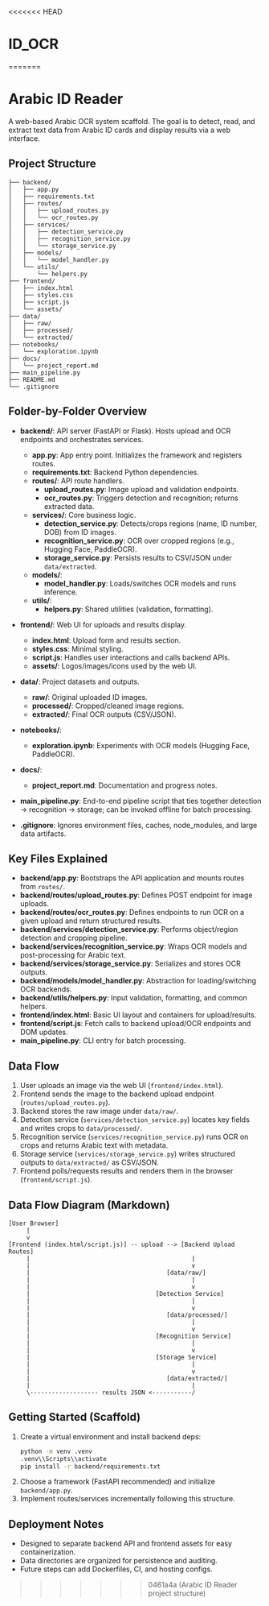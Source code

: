 <<<<<<< HEAD
# ID_OCR
=======
# Arabic ID Reader

A web-based Arabic OCR system scaffold. The goal is to detect, read, and extract text data from Arabic ID cards and display results via a web interface.

## Project Structure

```
├── backend/
│   ├── app.py
│   ├── requirements.txt
│   ├── routes/
│   │   ├── upload_routes.py
│   │   └── ocr_routes.py
│   ├── services/
│   │   ├── detection_service.py
│   │   ├── recognition_service.py
│   │   └── storage_service.py
│   ├── models/
│   │   └── model_handler.py
│   └── utils/
│       └── helpers.py
├── frontend/
│   ├── index.html
│   ├── styles.css
│   ├── script.js
│   └── assets/
├── data/
│   ├── raw/
│   ├── processed/
│   └── extracted/
├── notebooks/
│   └── exploration.ipynb
├── docs/
│   └── project_report.md
├── main_pipeline.py
├── README.md
└── .gitignore
```

## Folder-by-Folder Overview

- **backend/**: API server (FastAPI or Flask). Hosts upload and OCR endpoints and orchestrates services.
  - **app.py**: App entry point. Initializes the framework and registers routes.
  - **requirements.txt**: Backend Python dependencies.
  - **routes/**: API route handlers.
    - **upload_routes.py**: Image upload and validation endpoints.
    - **ocr_routes.py**: Triggers detection and recognition; returns extracted data.
  - **services/**: Core business logic.
    - **detection_service.py**: Detects/crops regions (name, ID number, DOB) from ID images.
    - **recognition_service.py**: OCR over cropped regions (e.g., Hugging Face, PaddleOCR).
    - **storage_service.py**: Persists results to CSV/JSON under `data/extracted`.
  - **models/**:
    - **model_handler.py**: Loads/switches OCR models and runs inference.
  - **utils/**:
    - **helpers.py**: Shared utilities (validation, formatting).

- **frontend/**: Web UI for uploads and results display.
  - **index.html**: Upload form and results section.
  - **styles.css**: Minimal styling.
  - **script.js**: Handles user interactions and calls backend APIs.
  - **assets/**: Logos/images/icons used by the web UI.

- **data/**: Project datasets and outputs.
  - **raw/**: Original uploaded ID images.
  - **processed/**: Cropped/cleaned image regions.
  - **extracted/**: Final OCR outputs (CSV/JSON).

- **notebooks/**:
  - **exploration.ipynb**: Experiments with OCR models (Hugging Face, PaddleOCR).

- **docs/**:
  - **project_report.md**: Documentation and progress notes.

- **main_pipeline.py**: End-to-end pipeline script that ties together detection → recognition → storage; can be invoked offline for batch processing.

- **.gitignore**: Ignores environment files, caches, node_modules, and large data artifacts.

## Key Files Explained

- **backend/app.py**: Bootstraps the API application and mounts routes from `routes/`.
- **backend/routes/upload_routes.py**: Defines POST endpoint for image uploads.
- **backend/routes/ocr_routes.py**: Defines endpoints to run OCR on a given upload and return structured results.
- **backend/services/detection_service.py**: Performs object/region detection and cropping pipeline.
- **backend/services/recognition_service.py**: Wraps OCR models and post-processing for Arabic text.
- **backend/services/storage_service.py**: Serializes and stores OCR outputs.
- **backend/models/model_handler.py**: Abstraction for loading/switching OCR backends.
- **backend/utils/helpers.py**: Input validation, formatting, and common helpers.
- **frontend/index.html**: Basic UI layout and containers for upload/results.
- **frontend/script.js**: Fetch calls to backend upload/OCR endpoints and DOM updates.
- **main_pipeline.py**: CLI entry for batch processing.

## Data Flow

1. User uploads an image via the web UI (`frontend/index.html`).
2. Frontend sends the image to the backend upload endpoint (`routes/upload_routes.py`).
3. Backend stores the raw image under `data/raw/`.
4. Detection service (`services/detection_service.py`) locates key fields and writes crops to `data/processed/`.
5. Recognition service (`services/recognition_service.py`) runs OCR on crops and returns Arabic text with metadata.
6. Storage service (`services/storage_service.py`) writes structured outputs to `data/extracted/` as CSV/JSON.
7. Frontend polls/requests results and renders them in the browser (`frontend/script.js`).

## Data Flow Diagram (Markdown)

```
[User Browser]
     |
     v
[Frontend (index.html/script.js)] -- upload --> [Backend Upload Routes]
     |                                             |
     |                                             v
     |                                      [data/raw/]
     |                                             |
     |                                             v
     |                                   [Detection Service]
     |                                             |
     |                                             v
     |                                      [data/processed/]
     |                                             |
     |                                             v
     |                                   [Recognition Service]
     |                                             |
     |                                             v
     |                                   [Storage Service]
     |                                             |
     |                                             v
     |                                      [data/extracted/]
     |                                             |
     \------------------- results JSON <-----------/
```

## Getting Started (Scaffold)

1. Create a virtual environment and install backend deps:
   ```bash
   python -m venv .venv
   .venv\\Scripts\\activate
   pip install -r backend/requirements.txt
   ```
2. Choose a framework (FastAPI recommended) and initialize `backend/app.py`.
3. Implement routes/services incrementally following this structure.

## Deployment Notes

- Designed to separate backend API and frontend assets for easy containerization.
- Data directories are organized for persistence and auditing.
- Future steps can add Dockerfiles, CI, and hosting configs.


>>>>>>> 0461a4a (Arabic ID Reader project structure)
